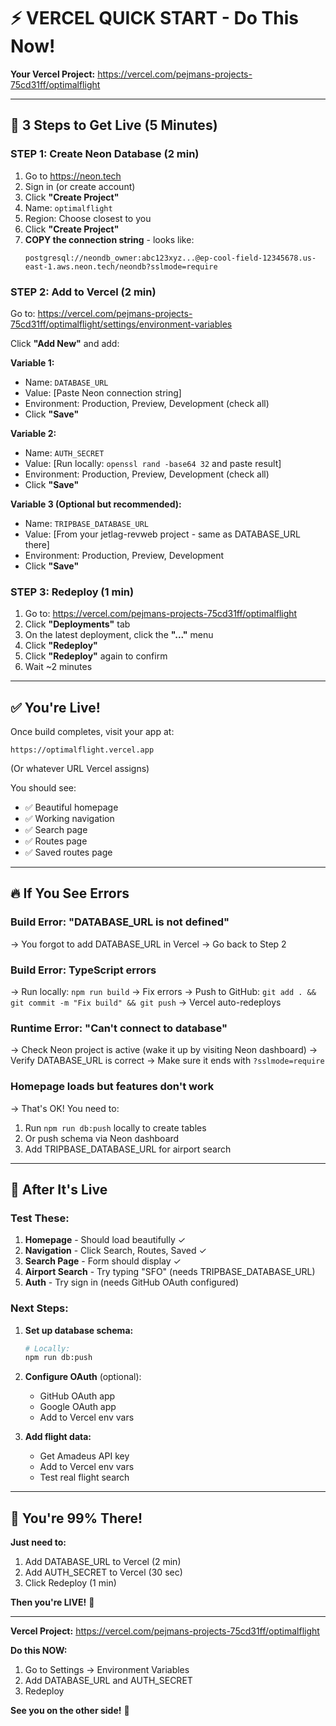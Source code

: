 # ⚡ VERCEL QUICK START - Do This Now!

**Your Vercel Project:** https://vercel.com/pejmans-projects-75cd31ff/optimalflight

---

## 🎯 3 Steps to Get Live (5 Minutes)

### STEP 1: Create Neon Database (2 min)

1. Go to https://neon.tech
2. Sign in (or create account)
3. Click **"Create Project"**
4. Name: `optimalflight`
5. Region: Choose closest to you
6. Click **"Create Project"**
7. **COPY the connection string** - looks like:
   ```
   postgresql://neondb_owner:abc123xyz...@ep-cool-field-12345678.us-east-1.aws.neon.tech/neondb?sslmode=require
   ```

### STEP 2: Add to Vercel (2 min)

Go to: https://vercel.com/pejmans-projects-75cd31ff/optimalflight/settings/environment-variables

Click **"Add New"** and add:

**Variable 1:**
- Name: `DATABASE_URL`
- Value: [Paste Neon connection string]
- Environment: Production, Preview, Development (check all)
- Click **"Save"**

**Variable 2:**
- Name: `AUTH_SECRET`
- Value: [Run locally: `openssl rand -base64 32` and paste result]
- Environment: Production, Preview, Development (check all)
- Click **"Save"**

**Variable 3 (Optional but recommended):**
- Name: `TRIPBASE_DATABASE_URL`
- Value: [From your jetlag-revweb project - same as DATABASE_URL there]
- Environment: Production, Preview, Development
- Click **"Save"**

### STEP 3: Redeploy (1 min)

1. Go to: https://vercel.com/pejmans-projects-75cd31ff/optimalflight
2. Click **"Deployments"** tab
3. On the latest deployment, click the **"..."** menu
4. Click **"Redeploy"**
5. Click **"Redeploy"** again to confirm
6. Wait ~2 minutes

---

## ✅ You're Live!

Once build completes, visit your app at:

```
https://optimalflight.vercel.app
```

(Or whatever URL Vercel assigns)

You should see:
- ✅ Beautiful homepage
- ✅ Working navigation
- ✅ Search page
- ✅ Routes page
- ✅ Saved routes page

---

## 🔥 If You See Errors

### Build Error: "DATABASE_URL is not defined"
→ You forgot to add DATABASE_URL in Vercel
→ Go back to Step 2

### Build Error: TypeScript errors
→ Run locally: `npm run build`
→ Fix errors
→ Push to GitHub: `git add . && git commit -m "Fix build" && git push`
→ Vercel auto-redeploys

### Runtime Error: "Can't connect to database"
→ Check Neon project is active (wake it up by visiting Neon dashboard)
→ Verify DATABASE_URL is correct
→ Make sure it ends with `?sslmode=require`

### Homepage loads but features don't work
→ That's OK! You need to:
1. Run `npm run db:push` locally to create tables
2. Or push schema via Neon dashboard
3. Add TRIPBASE_DATABASE_URL for airport search

---

## 🎯 After It's Live

### Test These:

1. **Homepage** - Should load beautifully ✓
2. **Navigation** - Click Search, Routes, Saved ✓
3. **Search Page** - Form should display ✓
4. **Airport Search** - Try typing "SFO" (needs TRIPBASE_DATABASE_URL)
5. **Auth** - Try sign in (needs GitHub OAuth configured)

### Next Steps:

1. **Set up database schema:**
   ```bash
   # Locally:
   npm run db:push
   ```

2. **Configure OAuth** (optional):
   - GitHub OAuth app
   - Google OAuth app
   - Add to Vercel env vars

3. **Add flight data:**
   - Get Amadeus API key
   - Add to Vercel env vars
   - Test real flight search

---

## 🚀 You're 99% There!

**Just need to:**
1. Add DATABASE_URL to Vercel (2 min)
2. Add AUTH_SECRET to Vercel (30 sec)
3. Click Redeploy (1 min)

**Then you're LIVE!** 🎉

---

**Vercel Project:** https://vercel.com/pejmans-projects-75cd31ff/optimalflight

**Do this NOW:**
1. Go to Settings → Environment Variables
2. Add DATABASE_URL and AUTH_SECRET
3. Redeploy

**See you on the other side!** 🚀
